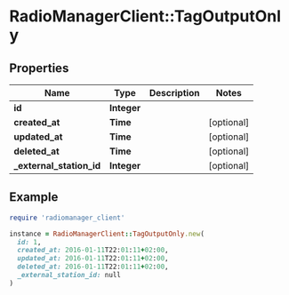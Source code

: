 # RadioManagerClient::TagOutputOnly

## Properties

| Name | Type | Description | Notes |
| ---- | ---- | ----------- | ----- |
| **id** | **Integer** |  |  |
| **created_at** | **Time** |  | [optional] |
| **updated_at** | **Time** |  | [optional] |
| **deleted_at** | **Time** |  | [optional] |
| **_external_station_id** | **Integer** |  | [optional] |

## Example

```ruby
require 'radiomanager_client'

instance = RadioManagerClient::TagOutputOnly.new(
  id: 1,
  created_at: 2016-01-11T22:01:11+02:00,
  updated_at: 2016-01-11T22:01:11+02:00,
  deleted_at: 2016-01-11T22:01:11+02:00,
  _external_station_id: null
)
```

